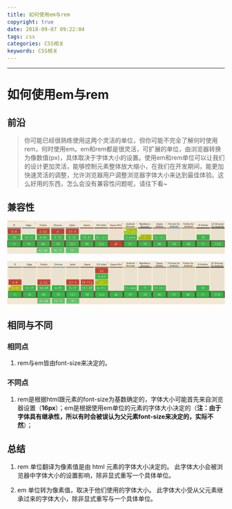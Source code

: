 ```yaml
---
title: 如何使用em与rem
copyright: true
date: 2018-09-07 09:22:04
tags: css
categories: CSS相关
keywords: CSS相关
---
```

----

# 如何使用em与rem

## 前沿

> 你可能已经很熟练使用这两个灵活的单位，但你可能不完全了解何时使用 rem，何时使用em。em和rem都是很灵活，可扩展的单位，由浏览器转换为像数值(px)，具体取决于字体大小的设置。使用em和rem单位可以让我们的设计更加灵活，能够控制元素整体放大缩小，在我们在开发期间，能更加快速灵活的调整，允许浏览器用户调整浏览器字体大小来达到最佳体验。这么好用的东西，怎么会没有兼容性问题呢，请往下看~

## 兼容性

![em](/assets/images/em.png "em")

![rem](/assets/images/rem.png "rem")

## 相同与不同

### 相同点

1. rem与em皆由font-size来决定的。

### 不同点

1. rem是根据html跟元素的font-size为基数确定的，字体大小可能首先来自浏览器设置（**16px**）；em是根据使用em单位的元素的字体大小决定的（**注：由于字体具有继承性，所以有时会被误认为父元素font-size来决定的，实际不然**）；

## 总结

1. rem 单位翻译为像素值是由 html 元素的字体大小决定的。 此字体大小会被浏览器中字体大小的设置影响，除非显式重写一个具体单位。

2. em 单位转为像素值，取决于他们使用的字体大小。 此字体大小受从父元素继承过来的字体大小，除非显式重写与一个具体单位。
